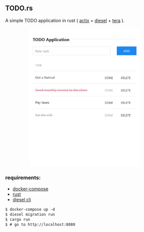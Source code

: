 ## TODO.rs

A simple TODO application in rust ( [actix](https://actix.rs/) + [diesel](https://diesel.rs/) + [tera](https://tera.netlify.app/) ).

<p align="center"><img src="./screenshots/example.png" width="350px" alt="A screenshot of the TODO application"></p>

### requirements:

- [docker-compose](https://docs.docker.com/compose/)
- [rust](https://www.rust-lang.org/learn/get-started)
- [diesel cli](https://github.com/diesel-rs/diesel/tree/master/diesel_cli)

```shell
$ docker-compose up -d
$ diesel migration run
$ cargo run
$ # go to http://localhost:8080
```
